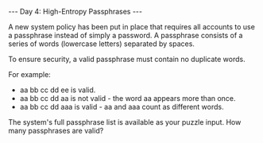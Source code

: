 --- Day 4: High-Entropy Passphrases ---

A new system policy has been put in place that requires all accounts
to use a passphrase instead of simply a password. A passphrase
consists of a series of words (lowercase letters) separated by spaces.

To ensure security, a valid passphrase must contain no duplicate
words.

For example:

- aa bb cc dd ee is valid.
- aa bb cc dd aa is not valid - the word aa appears more than once.
- aa bb cc dd aaa is valid - aa and aaa count as different words.


The system's full passphrase list is available as your puzzle input.
How many passphrases are valid?
